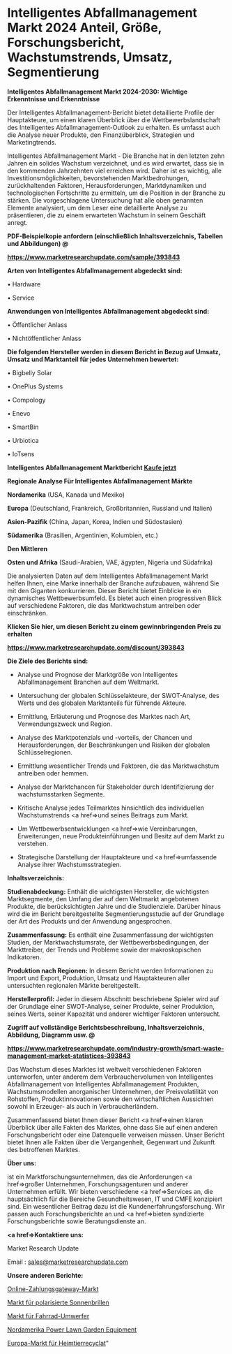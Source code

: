 # Intelligentes Abfallmanagement Markt 2024 Anteil, Größe, Forschungsbericht, Wachstumstrends, Umsatz, Segmentierung

<strong>Intelligentes Abfallmanagement Markt 2024-2030: Wichtige Erkenntnisse und Erkenntnisse</strong>

Der Intelligentes Abfallmanagement-Bericht bietet detaillierte Profile der Hauptakteure, um einen klaren Überblick über die Wettbewerbslandschaft des Intelligentes Abfallmanagement-Outlook zu erhalten. Es umfasst auch die Analyse neuer Produkte, den Finanzüberblick, Strategien und Marketingtrends.

Intelligentes Abfallmanagement Markt - Die Branche hat in den letzten zehn Jahren ein solides Wachstum verzeichnet, und es wird erwartet, dass sie in den kommenden Jahrzehnten viel erreichen wird. Daher ist es wichtig, alle Investitionsmöglichkeiten, bevorstehenden Marktbedrohungen, zurückhaltenden Faktoren, Herausforderungen, Marktdynamiken und technologischen Fortschritte zu ermitteln, um die Position in der Branche zu stärken. Die vorgeschlagene Untersuchung hat alle oben genannten Elemente analysiert, um dem Leser eine detaillierte Analyse zu präsentieren, die zu einem erwarteten Wachstum in seinem Geschäft anregt.



<strong><b>PDF-Beispielkopie anfordern (einschließlich Inhaltsverzeichnis, Tabellen und Abbildungen) @ </b></strong>

<strong><a href=https://www.marketresearchupdate.com/sample/393843>

<strong>https://www.marketresearchupdate.com/sample/393843</u></a></strong></strong>



<strong>Arten von Intelligentes Abfallmanagement abgedeckt sind:</strong>

• Hardware

• Service



<strong>Anwendungen von Intelligentes Abfallmanagement abgedeckt sind:</strong>

• Öffentlicher Anlass

• Nichtöffentlicher Anlass



<strong>Die folgenden Hersteller werden in diesem Bericht in Bezug auf Umsatz, Umsatz und Marktanteil für jedes Unternehmen bewertet:</strong>

• Bigbelly Solar

• OnePlus Systems

• Compology

• Enevo

• SmartBin

• Urbiotica

• IoTsens



<strong>Intelligentes Abfallmanagement Marktbericht <a href=https://www.marketresearchupdate.com/buynow/393843>Kaufe jetzt</a></strong>



<strong>Regionale Analyse Für Intelligentes Abfallmanagement Märkte</strong>



<strong>Nordamerika</strong> (USA, Kanada und Mexiko)



<strong>Europa</strong> (Deutschland, Frankreich, Großbritannien, Russland und Italien)



<strong>Asien-Pazifik</strong> (China, Japan, Korea, Indien und Südostasien)



<strong>Südamerika</strong> (Brasilien, Argentinien, Kolumbien, etc.)



<strong>Den Mittleren</strong> 

<strong>Osten und Afrika</strong> (Saudi-Arabien, VAE, ägypten, Nigeria und Südafrika)

Die analysierten Daten auf dem Intelligentes Abfallmanagement Markt helfen Ihnen, eine Marke innerhalb der Branche aufzubauen, während Sie mit den Giganten konkurrieren. Dieser Bericht bietet Einblicke in ein dynamisches Wettbewerbsumfeld. Es bietet auch einen progressiven Blick auf verschiedene Faktoren, die das Marktwachstum antreiben oder einschränken.



<strong>Klicken Sie hier, um diesen Bericht zu einem gewinnbringenden Preis zu erhalten
</strong>

<strong><a href=https://www.marketresearchupdate.com/discount/393843>https://www.marketresearchupdate.com/discount/393843</b></u></strong></a>



<strong>Die Ziele des Berichts sind:</strong>

- Analyse und Prognose der Marktgröße von Intelligentes Abfallmanagement Branchen auf dem Weltmarkt.

- Untersuchung der globalen Schlüsselakteure, der SWOT-Analyse, des Werts und des globalen Marktanteils für führende Akteure.

- Ermittlung, Erläuterung und Prognose des Marktes nach Art, Verwendungszweck und Region.

- Analyse des Marktpotenzials und -vorteils, der Chancen und Herausforderungen, der Beschränkungen und Risiken der globalen Schlüsselregionen.

- Ermittlung wesentlicher Trends und Faktoren, die das Marktwachstum antreiben oder hemmen.

- Analyse der Marktchancen für Stakeholder durch Identifizierung der wachstumsstarken Segmente.

- Kritische Analyse jedes Teilmarktes hinsichtlich des individuellen Wachstumstrends <a href=>und</a> seines Beitrags zum Markt.

- Um Wettbewerbsentwicklungen <a href=>wie</a> Vereinbarungen, Erweiterungen, neue Produkteinführungen und Besitz auf dem Markt zu verstehen.

- Strategische Darstellung der Hauptakteure und <a href=>umfas</a>sende Analyse ihrer Wachstumsstrategien.



<strong>Inhaltsverzeichnis:</strong>



<strong>Studienabdeckung:</strong> Enthält die wichtigsten Hersteller, die wichtigsten Marktsegmente, den Umfang der auf dem Weltmarkt angebotenen Produkte, die berücksichtigten Jahre und die Studienziele. Darüber hinaus wird die im Bericht bereitgestellte Segmentierungsstudie auf der Grundlage der Art des Produkts und der Anwendung angesprochen.



<strong>Zusammenfassung:</strong> Es enthält eine Zusammenfassung der wichtigsten Studien, der Marktwachstumsrate, der Wettbewerbsbedingungen, der Markttreiber, der Trends und Probleme sowie der makroskopischen Indikatoren.



<strong>Produktion nach Regionen:</strong> In diesem Bericht werden Informationen zu Import und Export, Produktion, Umsatz und Hauptakteuren aller untersuchten regionalen Märkte bereitgestellt.



<strong>Herstellerprofil:</strong> Jeder in diesem Abschnitt beschriebene Spieler wird auf der Grundlage einer SWOT-Analyse, seiner Produkte, seiner Produktion, seines Werts, seiner Kapazität und anderer wichtiger Faktoren untersucht.



<strong><b>Zugriff auf vollständige Berichtsbeschreibung, Inhaltsverzeichnis, Abbildung, Diagramm usw. @ </b></strong>

<strong><a href=https://www.marketresearchupdate.com/industry-growth/smart-waste-management-market-statistices-393843>https://www.marketresearchupdate.com/industry-growth/smart-waste-management-market-statistices-393843</a></strong>

Das Wachstum dieses Marktes ist weltweit verschiedenen Faktoren unterworfen, unter anderem dem Verbrauchervolumen von Intelligentes Abfallmanagement von Intelligentes Abfallmanagement Produkten, Wachstumsmodellen anorganischer Unternehmen, der Preisvolatilität von Rohstoffen, Produktinnovationen sowie den wirtschaftlichen Aussichten sowohl in Erzeuger- als auch in Verbraucherländern.

Zusammenfassend bietet Ihnen dieser Bericht <a href=>einen</a> klaren Überblick über alle Fakten des Marktes, ohne dass Sie auf einen anderen Forschungsbericht oder eine Datenquelle verweisen müssen. Unser Bericht bietet Ihnen alle Fakten über die Vergangenheit, Gegenwart und Zukunft des betroffenen Marktes.



<strong>Über uns:</strong>

 ist ein Marktforschungsunternehmen, das die Anforderungen <a href=>großer</a> Unternehmen, Forschungsagenturen und anderer Unternehmen erfüllt. Wir bieten verschiedene <a href=>Services</a> an, die hauptsächlich für die Bereiche Gesundheitswesen, IT und CMFE konzipiert sind. Ein wesentlicher Beitrag dazu ist die Kundenerfahrungsforschung. Wir passen auch Forschungsberichte an und <a href=>bieten</a> syndizierte Forschungsberichte sowie Beratungsdienste an.



<strong><a href=>Kontaktiere uns:</a></strong>

Market Research Update

Email : sales@marketresearchupdate.com



<strong>Unsere anderen Berichte:</strong>

<a href=https://www.linkedin.com/pulse/online-payment-gateway-market-2023-latest-trending>Online-Zahlungsgateway-Markt</a>

<a href=https://www.linkedin.com/pulse/polarized-sunglasses-market-size-trends-consumption>Markt für polarisierte Sonnenbrillen</a>

<a href=https://www.linkedin.com/pulse/bicycle-front-derailleurs-market-report-2023-top-company>Markt für Fahrrad-Umwerfer</a>

<a href=https://www.linkedin.com/pulse/north-america-power-lawn-garden-equipment>Nordamerika Power Lawn Garden Equipment</a>

<a href=https://www.linkedin.com/pulse/europe-pet-recyclate-market-2023-current-future-potential>Europa-Markt für Heimtierrecyclat</a>"

